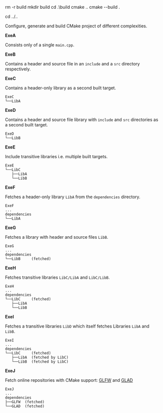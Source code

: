 rm -r build
mkdir build
cd .\build
cmake ..
cmake --build .

cd ../..

Configure, generate and build CMake project of different complexities.


**ExeA**

Consists only of a single `main.cpp`.
 
**ExeB**

Contains a header and source file in an `include` and a `src` directory respectively.

**ExeC**

Contains a header-only library as a second built target.

```
ExeC
└──LibA
```

**ExeD**

Contains a header and source file library with `include` and `src` directories as a second built target.

```
ExeD
└──LibB
```

**ExeE**

Include transitive libraries i.e. multiple built targets.
```
ExeE
└──LibC
   ├──LibA
   └──LibB
```

**ExeF**

Fetches a header-only library `LibA` from the `dependencies` directory.
```
ExeF
...
dependencies
└──LibA
```

**ExeG**

Fetches a library with header and source files `LibB`.
```
ExeG
...
dependencies
└──LibB     (fetched)
```

**ExeH**

Fetches transitive libraries `LibC/LibA` and `LibC/LibB`.
```
ExeH
...
dependencies
└──LibC     (fetched)
   ├──LibA  
   └──LibB
```


**ExeI**

Fetches a transitive libraries `LibD` which itself fetches Libraries `LibA` and `LibB`.
```
ExeI
...
dependencies
└──LibC     (fetched)
   ├──LibA  (fetched by LibC)
   └──LibB  (fetched by LibC)
```


**ExeJ**

Fetch online repositories with CMake support: [GLFW](https://github.com/glfw/glfw) and [GLAD](https://github.com/Dav1dde/glad)
```
ExeJ
...
dependencies
├──GLFW  (fetched)
└──GLAD  (fetched)
```